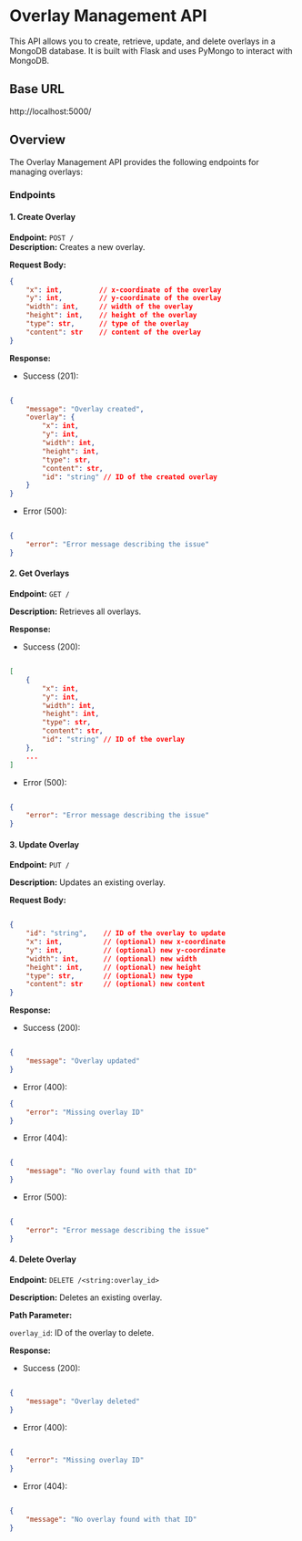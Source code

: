# Overlay Management API

This API allows you to create, retrieve, update, and delete overlays in a MongoDB database. It is built with Flask and uses PyMongo to interact with MongoDB.

## Base URL

http://localhost:5000/



## Overview

The Overlay Management API provides the following endpoints for managing overlays:

### Endpoints

#### 1. Create Overlay

**Endpoint:** `POST /`  
**Description:** Creates a new overlay.  

**Request Body:**

```json
{
    "x": int,         // x-coordinate of the overlay
    "y": int,         // y-coordinate of the overlay
    "width": int,     // width of the overlay
    "height": int,    // height of the overlay
    "type": str,      // type of the overlay
    "content": str    // content of the overlay
}
```
**Response:**

+ Success (201):
```json

{
    "message": "Overlay created",
    "overlay": {
        "x": int,
        "y": int,
        "width": int,
        "height": int,
        "type": str,
        "content": str,
        "id": "string" // ID of the created overlay
    }
}

```

+ Error (500):
```json

{
    "error": "Error message describing the issue"
}

```
#### 2. Get Overlays
**Endpoint:** `GET /`

**Description:** Retrieves all overlays.

**Response:**

+ Success (200):

```json

[
    {
        "x": int,
        "y": int,
        "width": int,
        "height": int,
        "type": str,
        "content": str,
        "id": "string" // ID of the overlay
    },
    ...
]
```
+ Error (500):

```json

{
    "error": "Error message describing the issue"
}
```
#### 3. Update Overlay
**Endpoint:** `PUT /`

**Description:** Updates an existing overlay.

**Request Body:**

```json

{
    "id": "string",    // ID of the overlay to update
    "x": int,          // (optional) new x-coordinate
    "y": int,          // (optional) new y-coordinate
    "width": int,      // (optional) new width
    "height": int,     // (optional) new height
    "type": str,       // (optional) new type
    "content": str     // (optional) new content
}
```
**Response:**

+ Success (200):

```json

{
    "message": "Overlay updated"
}
```

+ Error (400):

```json
{
    "error": "Missing overlay ID"
}
```
+ Error (404):

```json

{
    "message": "No overlay found with that ID"
}
```
+ Error (500):

```json

{
    "error": "Error message describing the issue"
}
```
#### 4. Delete Overlay

**Endpoint:** `DELETE /<string:overlay_id>`

**Description:** Deletes an existing overlay.

**Path Parameter:**

`overlay_id`: ID of the overlay to delete.

**Response:**

+ Success (200):

```json

{
    "message": "Overlay deleted"
}
```
+ Error (400):

```json

{
    "error": "Missing overlay ID"
}
```
+ Error (404):

```json

{
    "message": "No overlay found with that ID"
}
```